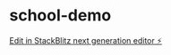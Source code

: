 # school-demo

[Edit in StackBlitz next generation editor ⚡️](https://stackblitz.com/~/github.com/babually/school-demo)